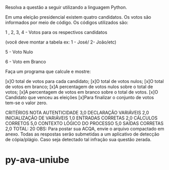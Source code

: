 Resolva a questão a seguir utilizando a linguagem Python.

Em uma eleição presidencial existem quatro candidatos. Os votos são informados por meio de código. Os códigos utilizados são:

1 , 2, 3, 4  - Votos para os respectivos candidatos 

(você deve montar a tabela ex: 1 - José/ 2- João/etc)

5 - Voto Nulo

6 - Voto em Branco

Faça um programa que calcule e mostre:

[x]O total de votos para cada candidato;
[x]O total de votos nulos;
[x]O total de votos em branco;
[x]A percentagem de votos nulos sobre o total de votos;
[x]A percentagem de votos em branco sobre o total de votos. 
[x]O Candidato que venceu as eleições
[x]Para finalizar o conjunto de votos tem-se o valor zero.

CRITÉRIOS	NOTA
AUTENTICIDADE	3,0
DECLARAÇÃO VARIÁVEIS	2,0
INICIALIZAÇÃO DE VARIÁVEIS	1,0
ENTRADAS CORRETAS	2,0
CÁLCULOS CORRETOS	5,0
CONTEXTO LÓGICO DO PROCESSO	5,0
SAÍDAS CORRETAS	2,0
TOTAL:	20
OBS: Para postar sua ACQA, envie o arquivo compactado em anexo. Todas as respostas serão submetidas a um aplicativo de detecção de cópia/plágio. Caso seja detectado tal infração sua questão zerada.



# py-ava-uniube
